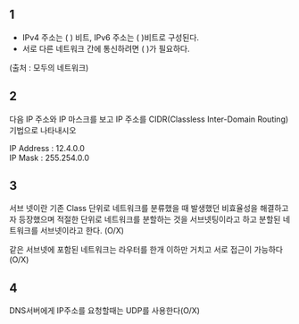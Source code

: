 ## 1

-   IPv4 주소는 ( ) 비트, IPv6 주소는 ( )비트로 구성된다.
-   서로 다른 네트워크 간에 통신하려면 ( )가 필요하다.

(출처 : 모두의 네트워크)

## 2

다음 IP 주소와 IP 마스크를 보고 IP 주소를 CIDR(Classless Inter-Domain Routing) 기법으로 나타내시오

IP Address : 12.4.0.0  
IP Mask : 255.254.0.0

## 3

서브 넷이란 기존 Class 단위로 네트워크를 분류했을 때 발생했던 비효율성을 해결하고자 등장했으며 적절한 단위로 네트워크를 분할하는 것을 서브넷팅이라고 하고 분할된 네트워크를 서브넷이라고 한다. (O/X)

같은 서브넷에 포함된 네트워크는 라우터를 한개 이하만 거치고 서로 접근이 가능하다 (O/X)

## 4

DNS서버에게 IP주소를 요청할때는 UDP를 사용한다(O/X)
